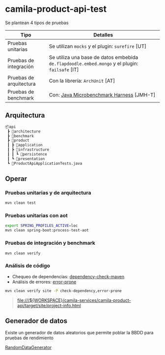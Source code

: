 # camila-product-api-test

Se plantean 4 tipos de pruebas

| Tipo | Detalles |
|------|----------|
| Pruebas unitarias | Se utilizan `mocks` y el plugin: `surefire` [UT] |
| Pruebas de integración | Se utiliza una base de datos embebida `de.flapdoodle.embed.mongo` y el plugin: `failsafe` [IT] |
| Pruebas de arquitectura | Con la librería: `ArchUnit` [AT] |
| Pruebas de benchmark | Con: [Java Microbenchmark Harness](https://github.com/openjdk/jmh) [JMH-T] |

## Arquitectura

```bash
📦api
 ┣ 📂architecture
 ┣ 📂benchmark
 ┣ 📂product
 ┃ ┣ 📂application
 ┃ ┣ 📂infrastructure
 ┃ ┃ ┗ 📂persistence
 ┃ ┗ 📂presentation
 ┗ 📜ProductApiApplicationTests.java
```

## Operar

### Pruebas unitarias y de arquitectura

```bash
mvn clean test 
```

### Pruebas unitarias con aot

```bash
export SPRING_PROFILES_ACTIVE=loc
mvn clean spring-boot:process-test-aot
```

### Pruebas de integración y benchmark

```bash
mvn clean verify
```

### Análisis de código

* Chequeo de dependencias: [dependency-check-maven](https://jeremylong.github.io/DependencyCheck/dependency-check-maven/)  
* Análisis de errores: [error-prone](https://github.com/google/error-prone)

```bash
mvn clean verify site -P check-dependency,error-prone
```

> [file:///${WORKSPACE}/camila-services/camila-product-api/target/site/project-info.html]()

## Generador de datos

Existe un generador de datos aleatorios que permite poblar la BBDD para pruebas de rendimiento

[RandomDataGenerator](java/com/camila/api/product/infrastructure/persistence/RandomDataGenerator.java)
